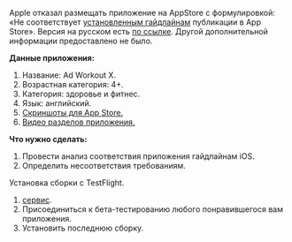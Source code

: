 
Apple отказал размещать приложение на AppStore с формулировкой:
«Не соответствует [установленным гайдлайнам](https://developer.apple.com/app-store/review/guidelines/) публикации в App Store». Версия на русском есть [по ссылке](https://habr.com/ru/post/574850/).
Другой дополнительной информации предоставлено не было.

**Данные приложения:**

1. Название: Ad Workout X.
2. Возрастная категория: 4+.
3. Категория: здоровье и фитнес.
4. Язык: английский.
5. [Cкриншоты для App Store.](https://drive.google.com/drive/folders/1BJdfyQA8RDdcTpHRlBrtUBbfP8ykeaX4?usp=sharing)
6. [Видео разделов приложения.](https://drive.google.com/file/d/1KRT1ALUpJuS-MHwxzYoI8_9q5KZcZwTJ/view?usp=sharing)

**Что нужно сделать:** 

1. Провести  анализ соответствия приложения гайдлайнам iOS. 
2. Определить несоответствия требованиям.



Установка сборки с TestFlight. 

1. [сервис](https://departures.to/).
2. Присоединиться к бета-тестированию любого понравившегося вам приложения.
3. Установить последнюю сборку.


